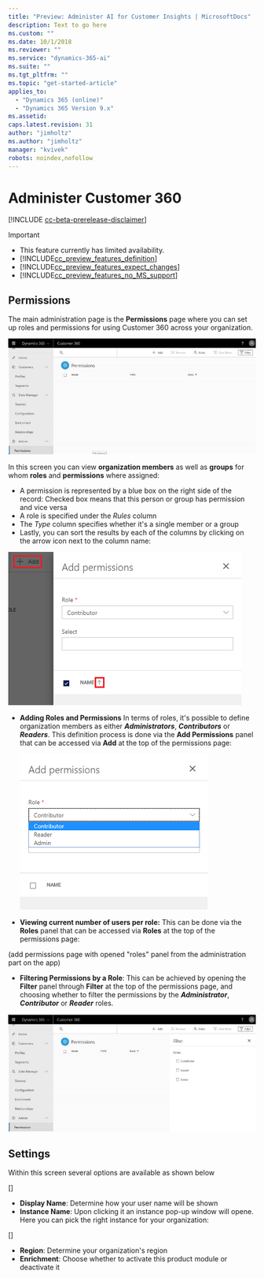 ```yaml
---
title: "Preview: Administer AI for Customer Insights | MicrosoftDocs"
description: Text to go here
ms.custom: ""
ms.date: 10/1/2018
ms.reviewer: ""
ms.service: "dynamics-365-ai"
ms.suite: ""
ms.tgt_pltfrm: ""
ms.topic: "get-started-article"
applies_to: 
  - "Dynamics 365 (online)"
  - "Dynamics 365 Version 9.x"
ms.assetid: 
caps.latest.revision: 31
author: "jimholtz"
ms.author: "jimholtz"
manager: "kvivek"
robots: noindex,nofollow
---
```

# Administer Customer 360

[!INCLUDE [cc-beta-prerelease-disclaimer](../includes/cc-beta-prerelease-disclaimer.md)]

> [!IMPORTANT]
> - This feature currently has limited availability.
> - [!INCLUDE[cc_preview_features_definition](../includes/cc-preview-features-definition.md)]  
> - [!INCLUDE[cc_preview_features_expect_changes](../includes/cc-preview-features-expect-changes.md)]  
> - [!INCLUDE[cc_preview_features_no_MS_support](../includes/cc-preview-features-no-ms-support.md)]  


## Permissions

The main administration page is the **Permissions** page where you can set up roles and permissions for using Customer 360 across your organization. 

 ![permissions.png](media/permissions.png)

In this screen you can view **organization members** as well as **groups** for whom **roles** and **permissions** where assigned:
- A permission is represented by a blue box on the right side of the record: Checked box means that this person or group has permission and vice versa 
- A role is specified under the *Rules* column
- The *Type* column specifies whether it's a single member or a group
- Lastly, you can sort the results by each of the columns by clicking on the arrow icon next to the column name:  

![add-permissions.png](media/add-permissions.png)
 
- **Adding Roles and Permissions** 
In terms of roles, it's possible to define organization members as either ***Administrators***, ***Contributors*** or ***Readers***. This definition process is done via the **Add Permissions** panel that can be accessed via  **Add** at the top of the permissions page:

    ![permissions-roles.png](media/permissions-roles.png)

- **Viewing current number of users per role:** This can be done via the **Roles** panel that can be accessed via **Roles** at the top of the permissions page:

(add permissions page with opened "roles" panel from the administration part on the app)

- **Filtering Permissions by a Role**: This can be achieved by opening the **Filter** panel through **Filter** at the top of the permissions page, and choosing whether to filter the permissions by the ***Administrator***, ***Contributor*** or ***Reader*** roles.

![permissions-filter.png](media/permissions-filter.png)

## Settings

Within this screen several options are available as shown below

[]


- **Display Name**: Determine how your user name will be shown
- **Instance Name**: Upon clicking it an instance pop-up window will opene. Here you can pick the right instance for your organization:

[]

- **Region**: Determine your organization's region 
- **Enrichment**: Choose whether to activate this product module or deactivate it

